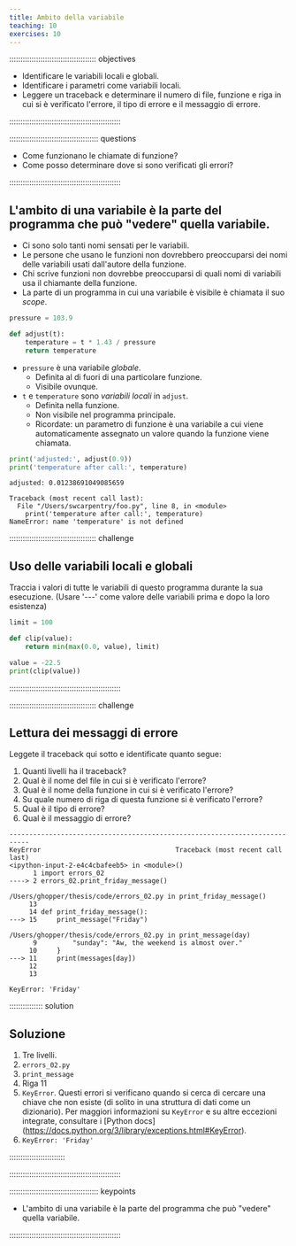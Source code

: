 ```yaml
---
title: Ambito della variabile
teaching: 10
exercises: 10
---
```



::::::::::::::::::::::::::::::::::::::: objectives

- Identificare le variabili locali e globali.
- Identificare i parametri come variabili locali.
- Leggere un traceback e determinare il numero di file, funzione e riga in cui si è
  verificato l'errore, il tipo di errore e il messaggio di errore.

::::::::::::::::::::::::::::::::::::::::::::::::::

:::::::::::::::::::::::::::::::::::::::: questions

- Come funzionano le chiamate di funzione?
- Come posso determinare dove si sono verificati gli errori?

::::::::::::::::::::::::::::::::::::::::::::::::::

## L'ambito di una variabile è la parte del programma che può "vedere" quella variabile.

- Ci sono solo tanti nomi sensati per le variabili.
- Le persone che usano le funzioni non dovrebbero preoccuparsi dei nomi delle variabili
  usati dall'autore della funzione.
- Chi scrive funzioni non dovrebbe preoccuparsi di quali nomi di variabili usa il
  chiamante della funzione.
- La parte di un programma in cui una variabile è visibile è chiamata il suo *scope*.

```python
pressure = 103.9

def adjust(t):
    temperature = t * 1.43 / pressure
    return temperature
```

- `pressure` è una variabile *globale*.
  - Definita al di fuori di una particolare funzione.
  - Visibile ovunque.
- `t` e `temperature` sono *variabili locali* in `adjust`.
  - Definita nella funzione.
  - Non visibile nel programma principale.
  - Ricordate: un parametro di funzione è una variabile a cui viene automaticamente
    assegnato un valore quando la funzione viene chiamata.

```python
print('adjusted:', adjust(0.9))
print('temperature after call:', temperature)
```

```output
adjusted: 0.01238691049085659
```

```error
Traceback (most recent call last):
  File "/Users/swcarpentry/foo.py", line 8, in <module>
    print('temperature after call:', temperature)
NameError: name 'temperature' is not defined
```

::::::::::::::::::::::::::::::::::::::: challenge

## Uso delle variabili locali e globali

Traccia i valori di tutte le variabili di questo programma durante la sua esecuzione.
(Usare '---' come valore delle variabili prima e dopo la loro esistenza)

```python
limit = 100

def clip(value):
    return min(max(0.0, value), limit)

value = -22.5
print(clip(value))
```

::::::::::::::::::::::::::::::::::::::::::::::::::

::::::::::::::::::::::::::::::::::::::: challenge

## Lettura dei messaggi di errore

Leggete il traceback qui sotto e identificate quanto segue:

1. Quanti livelli ha il traceback?
2. Qual è il nome del file in cui si è verificato l'errore?
3. Qual è il nome della funzione in cui si è verificato l'errore?
4. Su quale numero di riga di questa funzione si è verificato l'errore?
5. Qual è il tipo di errore?
6. Qual è il messaggio di errore?

```error
---------------------------------------------------------------------------
KeyError                                  Traceback (most recent call last)
<ipython-input-2-e4c4cbafeeb5> in <module>()
      1 import errors_02
----> 2 errors_02.print_friday_message()

/Users/ghopper/thesis/code/errors_02.py in print_friday_message()
     13
     14 def print_friday_message():
---> 15     print_message("Friday")

/Users/ghopper/thesis/code/errors_02.py in print_message(day)
      9         "sunday": "Aw, the weekend is almost over."
     10     }
---> 11     print(messages[day])
     12
     13

KeyError: 'Friday'
```

::::::::::::::: solution

## Soluzione

1. Tre livelli.
2. `errors_02.py`
3. `print_message`
4. Riga 11
5. `KeyError`. Questi errori si verificano quando si cerca di cercare una chiave che non
   esiste (di solito in una struttura di dati come un dizionario). Per maggiori
   informazioni su `KeyError` e su altre eccezioni integrate, consultare i [Python docs]
   (https://docs.python.org/3/library/exceptions.html#KeyError).
6. `KeyError: 'Friday'`

:::::::::::::::::::::::::

::::::::::::::::::::::::::::::::::::::::::::::::::

:::::::::::::::::::::::::::::::::::::::: keypoints

- L'ambito di una variabile è la parte del programma che può "vedere" quella variabile.

::::::::::::::::::::::::::::::::::::::::::::::::::



